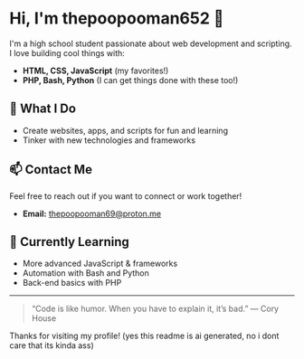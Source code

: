 # Hi, I'm thepoopooman652 👋

I'm a high school student passionate about web development and scripting. I love building cool things with:

- **HTML, CSS, JavaScript** (my favorites!)
- **PHP, Bash, Python** (I can get things done with these too!)

## 🚀 What I Do
- Create websites, apps, and scripts for fun and learning
- Tinker with new technologies and frameworks
  
## 📫 Contact Me
Feel free to reach out if you want to connect or work together!
- **Email:** thepoopooman69@proton.me

## 🌱 Currently Learning
- More advanced JavaScript & frameworks
- Automation with Bash and Python
- Back-end basics with PHP

---

> “Code is like humor. When you have to explain it, it’s bad.” — Cory House

Thanks for visiting my profile!
(yes this readme is ai generated, no i dont care that its kinda ass)
